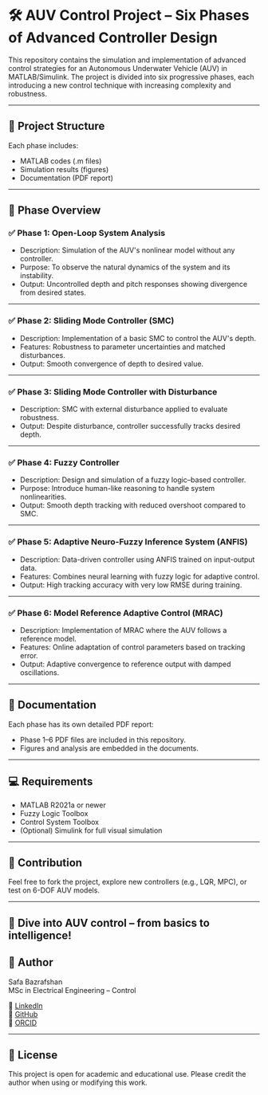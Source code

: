 # 🛠️ AUV Control Project – Six Phases of Advanced Controller Design

This repository contains the simulation and implementation of advanced control strategies for an Autonomous Underwater Vehicle (AUV) in MATLAB/Simulink. The project is divided into six progressive phases, each introducing a new control technique with increasing complexity and robustness.

---

## 📂 Project Structure

Each phase includes:
- MATLAB codes (.m files)
- Simulation results (figures)
- Documentation (PDF report)

---

## 📌 Phase Overview

### ✅ Phase 1: Open-Loop System Analysis
- Description: Simulation of the AUV's nonlinear model without any controller.
- Purpose: To observe the natural dynamics of the system and its instability.
- Output: Uncontrolled depth and pitch responses showing divergence from desired states.

---

### ✅ Phase 2: Sliding Mode Controller (SMC)
- Description: Implementation of a basic SMC to control the AUV's depth.
- Features: Robustness to parameter uncertainties and matched disturbances.
- Output: Smooth convergence of depth to desired value.

---

### ✅ Phase 3: Sliding Mode Controller with Disturbance
- Description: SMC with external disturbance applied to evaluate robustness.
- Output: Despite disturbance, controller successfully tracks desired depth.

---

### ✅ Phase 4: Fuzzy Controller
- Description: Design and simulation of a fuzzy logic–based controller.
- Purpose: Introduce human-like reasoning to handle system nonlinearities.
- Output: Smooth depth tracking with reduced overshoot compared to SMC.

---

### ✅ Phase 5: Adaptive Neuro-Fuzzy Inference System (ANFIS)
- Description: Data-driven controller using ANFIS trained on input-output data.
- Features: Combines neural learning with fuzzy logic for adaptive control.
- Output: High tracking accuracy with very low RMSE during training.

---

### ✅ Phase 6: Model Reference Adaptive Control (MRAC)
- Description: Implementation of MRAC where the AUV follows a reference model.
- Features: Online adaptation of control parameters based on tracking error.
- Output: Adaptive convergence to reference output with damped oscillations.

---

## 📘 Documentation

Each phase has its own detailed PDF report:
- Phase 1–6 PDF files are included in this repository.
- Figures and analysis are embedded in the documents.

---

## 💻 Requirements

- MATLAB R2021a or newer
- Fuzzy Logic Toolbox
- Control System Toolbox
- (Optional) Simulink for full visual simulation

---

## 🤝 Contribution

Feel free to fork the project, explore new controllers (e.g., LQR, MPC), or test on 6-DOF AUV models.

---


## 🌊 Dive into AUV control – from basics to intelligence!

## 👤 Author

Safa Bazrafshan  
MSc in Electrical Engineering – Control  

🔗 [LinkedIn](https://www.linkedin.com/in/safa-bazrafshan-04100a29a)  
🔗 [GitHub](https://github.com/safa-bazrafshan)  
🔗 [ORCID](https://orcid.org/0009-0004-4029-9550)

---

## 📝 License

This project is open for academic and educational use. Please credit the author when using or modifying this work.

